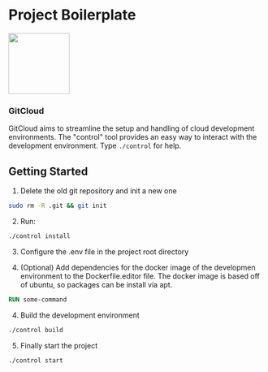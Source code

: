 # Project Boilerplate

<img src="https://i.ibb.co/YRpgRBw/cloud.png" height="120">
<h3>GitCloud</h3>

GitCloud aims to streamline the setup and handling of cloud development environments. The "control" tool provides an easy way to interact with the development environment. Type `./control` for help.

## Getting Started

1. Delete the old git repository and init a new one

```bash
sudo rm -R .git && git init
```

2. Run:

```bash
./control install
```

3. Configure the .env file in the project root directory

4. (Optional) Add dependencies for the docker image of the developmen environment to the Dockerfile.editor file. The docker image is based off of ubuntu, so packages can be install via apt.

```Dockerfile
RUN some-command
```

4. Build the development environment

```bash
./control build
```

5. Finally start the project

```bash
./control start
```
